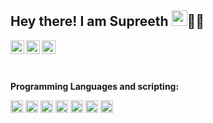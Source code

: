## Hey there! I am Supreeth <img src="https://media.giphy.com/media/hvRJCLFzcasrR4ia7z/giphy.gif" width="25px">👨‍💻

<a href="https://www.linkedin.com/in/supreeth-s-angadi-64843116a/">
  <img align="left" alt="Linkedin profile" width="22px" src="https://raw.githubusercontent.com/peterthehan/peterthehan/master/assets/linkedin.svg" />
</a>
<a href="https://twitter.com/AngadiSupreeth">
  <img align="left" alt="Twitter profile" width="22px" src="https://raw.githubusercontent.com/peterthehan/peterthehan/master/assets/twitter.svg" />
</a>
<a href="https://www.facebook.com/supreeths.angadi/">
  <img align="left" alt="Twitter profile" width="22px" src="https://raw.githubusercontent.com/peterthehan/peterthehan/master/assets/facebook.svg" />
</a>

<br /><br /><br />

**Programming Languages and scripting:**  

<code><img height="20" alt="Python" src="https://img.shields.io/badge/python-%2314354C.svg?style=for-the-badge&logo=python&logoColor=white"/></code>
<code><img height="20" alt="C" src="https://img.shields.io/badge/c-%2300599C.svg?style=for-the-badge&logo=c&logoColor=white"/></code>
<code><img height="20" alt="C++" src="https://img.shields.io/badge/c++-%2300599C.svg?style=for-the-badge&logo=c%2B%2B&ogoColor=white"/></code>
<code><img height="20" alt="Java" src="https://img.shields.io/badge/java-%23ED8B00.svg?style=for-the-badge&logo=java&logoColor=white"/></code>
<code><img height="20" alt="R" src="https://img.shields.io/badge/r-%23276DC3.svg?style=for-the-badge&logo=r&logoColor=white"/></code>
<code><img height="20" alt="NodeJS" src="https://img.shields.io/badge/node.js-%2343853D.svg?style=for-the-badge&logo=node-dot-js&logoColor=white"/></code>
<code><img height="20" alt="Perl" src="https://img.shields.io/badge/perl-%2339457E.svg?style=for-the-badge&logo=perl&logoColor=white"/></code>
